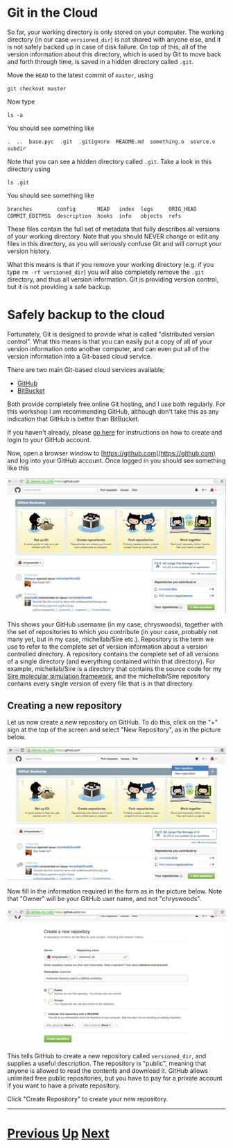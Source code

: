 # Git in the Cloud

So far, your working directory is only stored on your computer.
The working directory (in our case `versioned_dir`)
is not shared with anyone else, and it is not safely backed up in case
of disk failure. On top of this, all of the version information about
this directory, which is used by Git to move back and forth through
time, is saved in a hidden directory called `.git`.

Move the `HEAD` to the latest commit of `master`, using

```
git checkout master
```

Now type

```
ls -a
```

You should see something like

```
.  ..  base.pyc  .git  .gitignore  README.md  something.o  source.o  subdir
```

Note that you can see a hidden directory called `.git`. Take a look in this
directory using

```
ls .git
```

You should see something like

```
branches        config       HEAD   index  logs     ORIG_HEAD
COMMIT_EDITMSG  description  hooks  info   objects  refs
```

These files contain the full set of metadata that fully describes all
versions of your working directory. Note that you should NEVER change or
edit any files in this directory, as you will seriously confuse Git and
will corrupt your version history.

What this means is that if you remove your working directory
(e.g. if you type `rm -rf versioned_dir`) you will also completely
remove the `.git` directory, and thus all version information. 
Git is providing version control, but it is 
not providing a safe backup.

# Safely backup to the cloud

Fortunately, Git is designed to provide what is called "distributed
version control". What this means is that you can easily put a copy
of all of your version information onto another computer, and can
even put all of the version information into a Git-based cloud service.

There are two main Git-based cloud services available;

* [GitHub](https://github.com)
* [BitBucket](https://bitbucket.org)

Both provide completely free online Git hosting, and I use both regularly.
For this workshop I am recommending GitHub, although don't take this
as any indication that GitHub is better than BitBucket.

If you haven't already, please [go here](github_register.md) for instructions
on how to create and login to your GitHub account.

Now, open a browser window to [https://github.com](https://github.com) and 
log into your GitHub account. Once logged in you should see something
like this

![Image showing GitHub logged in home page](github_home.jpg)

This shows your GitHub username (in my case, chryswoods), together with
the set of repositories to which you contribute (in your case, probably 
not many yet, but in my case, michellab/Sire etc.). Repository is the
term we use to refer to the complete set of version information about
a version controlled directory. A repository contains the complete set
of all versions of a single directory (and everything contained within
that directory). For example, michellab/Sire is a directory that contains
the source code for my [Sire molecular simulation framework](http://siremol.org),
and the michellab/Sire repository contains every single version of every
file that is in that directory.

## Creating a new repository

Let us now create a new repository on GitHub. To do this, click on the 
"+" sign at the top of the screen and select "New Repository", as in the
picture below.

![Image showing GitHub new repository button](github_newrepo.jpg)

Now fill in the information required in the form as in the picture below.
Note that "Owner" will be your GitHub user name, and not "chryswoods".

![Image showing how to create a new repository](github_createrepo.jpg)

This tells GitHub to create a new repository called `versioned_dir`, 
and supplies a useful description. The repository is "public", meaning
that anyone is allowed to read the contents and download it. GitHub allows
unlimited free public repositories, but you have to pay for a private
account if you want to have a private repository.

Click "Create Repository" to create your new repository.

***

# [Previous](subdirs.md) [Up](README.md) [Next](push.md)
